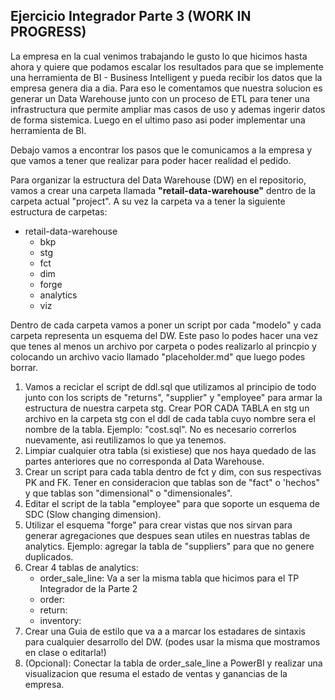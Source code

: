 ## Ejercicio Integrador Parte 3 (WORK IN PROGRESS)


La empresa en la cual venimos trabajando le gusto lo que hicimos hasta ahora y quiere que podamos escalar los resultados para que se implemente una herramienta de BI - Business Intelligent y pueda recibir los datos que la empresa genera dia a dia. Para eso le comentamos que nuestra solucion es generar un Data Warehouse junto con un proceso de ETL para tener una infrastructura que permite ampliar mas casos de uso y ademas ingerir datos de forma sistemica.
Luego en el ultimo paso asi poder implementar una herramienta de BI. 

Debajo vamos a encontrar los pasos que le comunicamos a la empresa y que vamos a tener que realizar para poder hacer realidad el pedido. 

Para organizar la estructura del Data Warehouse (DW) en el repositorio, vamos a crear una carpeta llamada **"retail-data-warehouse"** dentro de la carpeta actual "project".  A su vez la carpeta va a tener la siguiente estructura de carpetas: 

- retail-data-warehouse 
    - bkp
    - stg
    - fct
    - dim
    - forge
    - analytics
    - viz

Dentro de cada carpeta vamos a poner un script por cada "modelo" y cada carpeta representa un esquema del DW. Este paso lo podes hacer una vez que tenes al menos un archivo por carpeta o podes realizarlo al princpio y colocando un archivo vacio llamado "placeholder.md" que luego podes borrar. 


1. Vamos a reciclar el script de ddl.sql que utilizamos al principio de todo junto con los scripts de "returns", "supplier" y "employee" para armar la estructura de nuestra carpeta stg. Crear POR CADA TABLA en stg un archivo en la carpeta stg con el ddl de cada tabla cuyo nombre sera el nombre de la tabla. Ejemplo: "cost.sql". No es necesario correrlos nuevamente, asi reutilizamos lo que ya tenemos. 
2. Limpiar cualquier otra tabla (si existiese) que nos haya quedado de las partes anteriores que no corresponda al Data Warehouse. 
3. Crear un script para cada tabla dentro de fct y dim, con sus respectivas PK and FK. Tener en consideracion que tablas son de "fact" o 'hechos" y que tablas son "dimensional" o "dimensionales".
4. Editar el script de la tabla "employee" para que soporte un esquema de SDC (Slow changing dimension). 
5. Utilizar el esquema "forge" para crear vistas que nos sirvan para generar agregaciones que despues sean utiles en nuestras tablas de analytics. Ejemplo: agregar la tabla de "suppliers" para que no genere duplicados. 
6. Crear 4 tablas de analytics: 
    - order_sale_line: Va a ser la misma tabla que hicimos para el TP Integrador de la Parte 2
    - order: 
    - return:
    - inventory: 
7. Crear una Guia de estilo que va a a marcar los estadares de sintaxis para cualquier desarrollo del DW. (podes usar la misma que mostramos en clase o editarla!) 
8. (Opcional): Conectar la tabla de order_sale_line a PowerBI y realizar una visualizacion que resuma el estado de ventas y ganancias de la empresa.
